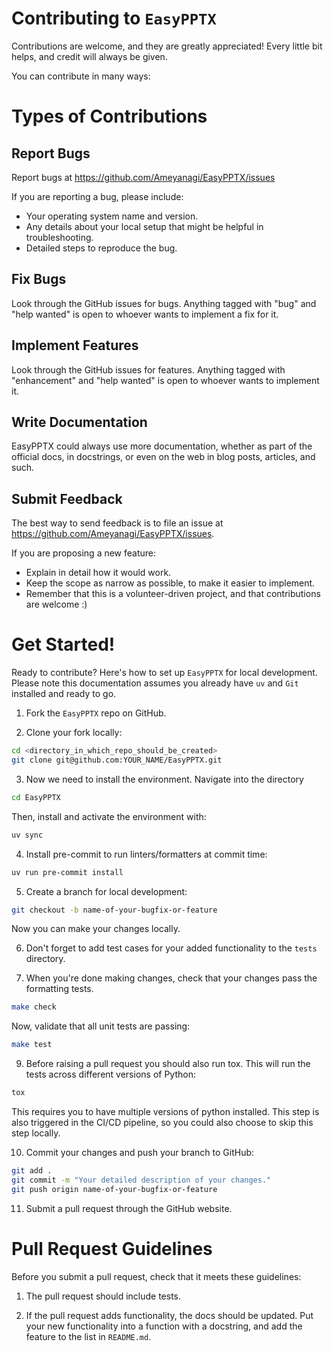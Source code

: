 # Contributing to `EasyPPTX`

Contributions are welcome, and they are greatly appreciated!
Every little bit helps, and credit will always be given.

You can contribute in many ways:

# Types of Contributions

## Report Bugs

Report bugs at https://github.com/Ameyanagi/EasyPPTX/issues

If you are reporting a bug, please include:

- Your operating system name and version.
- Any details about your local setup that might be helpful in troubleshooting.
- Detailed steps to reproduce the bug.

## Fix Bugs

Look through the GitHub issues for bugs.
Anything tagged with "bug" and "help wanted" is open to whoever wants to implement a fix for it.

## Implement Features

Look through the GitHub issues for features.
Anything tagged with "enhancement" and "help wanted" is open to whoever wants to implement it.

## Write Documentation

EasyPPTX could always use more documentation, whether as part of the official docs, in docstrings, or even on the web in blog posts, articles, and such.

## Submit Feedback

The best way to send feedback is to file an issue at https://github.com/Ameyanagi/EasyPPTX/issues.

If you are proposing a new feature:

- Explain in detail how it would work.
- Keep the scope as narrow as possible, to make it easier to implement.
- Remember that this is a volunteer-driven project, and that contributions
  are welcome :)

# Get Started!

Ready to contribute? Here's how to set up `EasyPPTX` for local development.
Please note this documentation assumes you already have `uv` and `Git` installed and ready to go.

1. Fork the `EasyPPTX` repo on GitHub.

2. Clone your fork locally:

```bash
cd <directory_in_which_repo_should_be_created>
git clone git@github.com:YOUR_NAME/EasyPPTX.git
```

3. Now we need to install the environment. Navigate into the directory

```bash
cd EasyPPTX
```

Then, install and activate the environment with:

```bash
uv sync
```

4. Install pre-commit to run linters/formatters at commit time:

```bash
uv run pre-commit install
```

5. Create a branch for local development:

```bash
git checkout -b name-of-your-bugfix-or-feature
```

Now you can make your changes locally.

6. Don't forget to add test cases for your added functionality to the `tests` directory.

7. When you're done making changes, check that your changes pass the formatting tests.

```bash
make check
```

Now, validate that all unit tests are passing:

```bash
make test
```

9. Before raising a pull request you should also run tox.
   This will run the tests across different versions of Python:

```bash
tox
```

This requires you to have multiple versions of python installed.
This step is also triggered in the CI/CD pipeline, so you could also choose to skip this step locally.

10. Commit your changes and push your branch to GitHub:

```bash
git add .
git commit -m "Your detailed description of your changes."
git push origin name-of-your-bugfix-or-feature
```

11. Submit a pull request through the GitHub website.

# Pull Request Guidelines

Before you submit a pull request, check that it meets these guidelines:

1. The pull request should include tests.

2. If the pull request adds functionality, the docs should be updated.
   Put your new functionality into a function with a docstring, and add the feature to the list in `README.md`.
